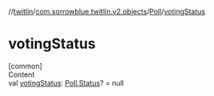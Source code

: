 //[twitlin](../../index.md)/[com.sorrowblue.twitlin.v2.objects](../index.md)/[Poll](index.md)/[votingStatus](voting-status.md)



# votingStatus  
[common]  
Content  
val [votingStatus](voting-status.md): [Poll.Status](-status/index.md)? = null  



